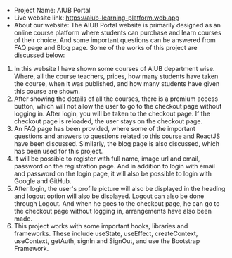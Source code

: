 * Project Name: AIUB Portal
* Live website link: https://aiub-learning-platform.web.app
* About our website: The AIUB Portal website is primarily designed as an online course platform where students can purchase and learn courses of their choice. And some important questions can be answered from FAQ page and Blog page. Some of the works of this project are discussed below:

1. In this website I have shown some courses of AIUB department wise. Where, all the course teachers, prices, how many students have taken the course, when it was published, and how many students have given this course are shown.
2. After showing the details of all the courses, there is a premium access button, which will not allow the user to go to the checkout page without logging in.
After login, you will be taken to the checkout page. If the checkout page is reloaded, the user stays on the checkout page.
3. An FAQ page has been provided, where some of the important questions and answers to questions related to this course and ReactJS have been discussed. Similarly, the blog page is also discussed, which has been used for this project.
4. It will be possible to register with full name, image url and email, password on the registration page. And in addition to login with email and password on the login page, it will also be possible to login with Google and GitHub.
5. After login, the user's profile picture will also be displayed in the heading and logout option will also be displayed. Logout can also be done through Logout. And when he goes to the checkout page, he can go to the checkout page without logging in, arrangements have also been made.
6. This project works with some important hooks, libraries and frameworks. These include useState, useEffect, createContext, useContext, getAuth, signIn and SignOut, and use the Bootstrap Framework.